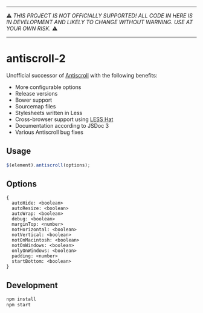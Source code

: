 -----

:warning: *THIS PROJECT IS NOT OFFICIALLY SUPPORTED! ALL CODE IN HERE IS
IN DEVELOPMENT AND LIKELY TO CHANGE WITHOUT WARNING. USE AT YOUR OWN
RISK.* :warning:

-----

antiscroll-2
============

Unofficial successor of [Antiscroll](https://github.com/LearnBoost/antiscroll) with the following benefits:

- More configurable options
- Release versions
- Bower support
- Sourcemap files
- Stylesheets written in Less
- Cross-browser support using [LESS Hat](https://github.com/madebysource/lesshat)
- Documentation according to JSDoc 3
- Various Antiscroll bug fixes

## Usage

```javascript
$(element).antiscroll(options);
```

## Options

```
{
  autoHide: <boolean>
  autoResize: <boolean>
  autoWrap: <boolean>
  debug: <boolean>
  marginTop: <number>
  notHorizontal: <boolean>
  notVertical: <boolean>
  notOnMacintosh: <boolean>
  notOnWindows: <boolean>
  onlyOnWindows: <boolean>
  padding: <number>
  startBottom: <boolean>
}
```

## Development

```bash
npm install
npm start
```

